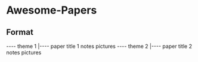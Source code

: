 # Awesome-Papers


## Format 
----   theme 1
	|----  paper title 1
		  notes
		  pictures
----   theme 2
	|----  paper title 2 
		  notes
		  pictures